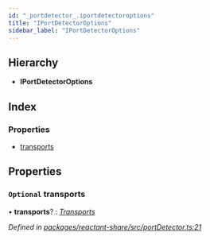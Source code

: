 ```yaml
---
id: "_portdetector_.iportdetectoroptions"
title: "IPortDetectorOptions"
sidebar_label: "IPortDetectorOptions"
---
```


## Hierarchy

* **IPortDetectorOptions**

## Index

### Properties

* [transports](_portdetector_.iportdetectoroptions.md#optional-transports)

## Properties

### `Optional` transports

• **transports**? : *[Transports](_interfaces_.transports.md)*

*Defined in [packages/reactant-share/src/portDetector.ts:21](https://github.com/unadlib/reactant/blob/02f8f232/packages/reactant-share/src/portDetector.ts#L21)*
